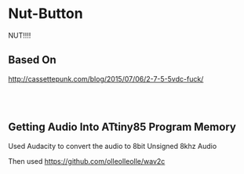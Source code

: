 # Nut-Button
NUT!!!!

## Based On 
http://cassettepunk.com/blog/2015/07/06/2-7-5-5vdc-fuck/

<br>
<br>

## Getting Audio Into ATtiny85 Program Memory

Used Audacity to convert the audio to 8bit Unsigned 8khz Audio

Then used https://github.com/olleolleolle/wav2c
